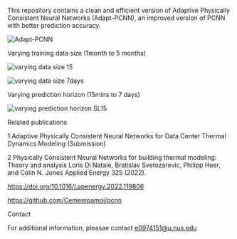 This repository contains a clean and efficient version of Adaptive Physically Consistent Neural Networks (Adapt-PCNN), an improved version of PCNN with better prediction accuracy.

![Adapt-PCNN](https://github.com/ChenD777/Adapt-PCNN/assets/167495481/942b3fae-880f-4402-834e-e45a55aec799)

Varying training data size (1month to 5 months)

![varying data size 15](https://github.com/ChenD777/Adapt-PCNN/assets/167495481/3e239d91-c837-43d4-af69-592abad75744)

![varying data size 7days](https://github.com/ChenD777/Adapt-PCNN/assets/167495481/b8ebefc5-9e6b-4413-bf4c-8ee743f4a09c)

Varying prediction horizon (15mins to 7 days)

![varying prediction horizon SL15](https://github.com/ChenD777/Adapt-PCNN/assets/167495481/87edd97b-22fd-46d9-a32b-7062c360007b)



Related publications

1 Adaptive Physically Consistent Neural Networks for Data Center Thermal Dynamics Modeling (Submission)

2 Physically Consistent Neural Networks for building thermal modeling: Theory and analysis
  Loris Di Natale, Bratislav Svetozarevic, Philipp Heer, and Colin N. Jones
  Applied Energy 325 (2022). 
  
  https://doi.org/10.1016/j.apenergy.2022.119806
  
  https://github.com/Cemempamoi/pcnn


Contact

For additional information, pleasae contact e0974151@u.nus.edu
